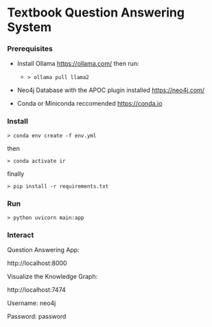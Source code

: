 # Textbook Question Answering System

### Prerequisites

- Install Ollama https://ollama.com/ then run:

  - `> ollama pull llama2`

- Neo4j Database with the APOC plugin installed https://neo4j.com/

- Conda or Miniconda reccomended https://conda.io

### Install

`> conda env create -f env.yml`

then

`> conda activate ir`

finally

`> pip install -r requirements.txt`

### Run

`> python uvicorn main:app`

### Interact

Question Answering App:

http://localhost:8000

Visualize the Knowledge Graph:

http://localhost:7474

Username: neo4j

Password: password
